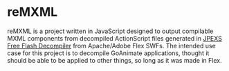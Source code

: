 # reMXML
reMXML is a project written in JavaScript designed to output compilable MXML components from decompiled ActionScript files generated in [JPEXS Free Flash Decompiler](https://github.com/jindrapetrik/jpexs-decompiler) from Apache/Adobe Flex SWFs. The intended use case for this project is to decompile GoAnimate applications, thought it should be able to be applied to other things, so long as it was made in Flex.
